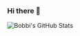 ### Hi there 👋

![Bobbi's GitHub Stats](https://github-readme-stats.vercel.app/api?username=BTowersCoding&count_private=true&show_icons=true)
